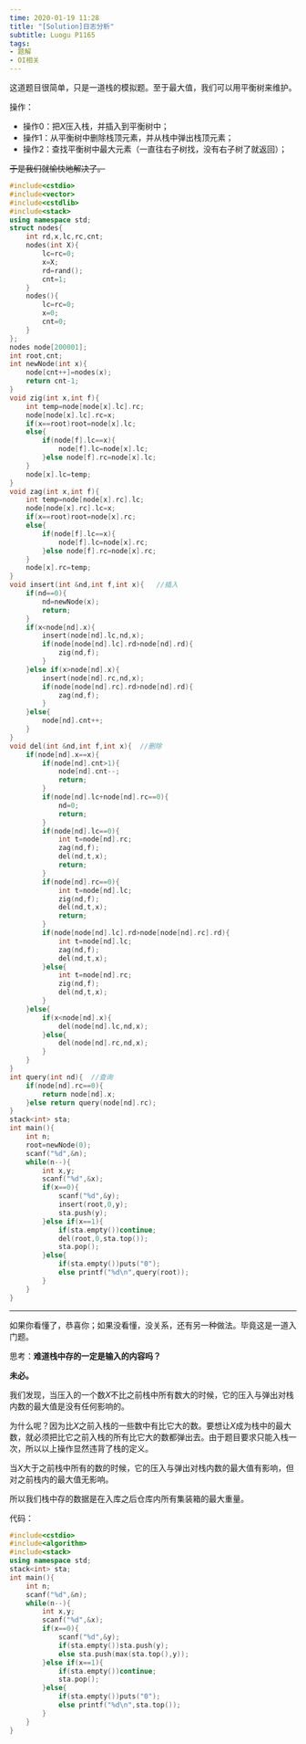 ```yaml
---
time: 2020-01-19 11:28
title: "[Solution]日志分析"
subtitle: Luogu P1165
tags: 
- 题解
- OI相关
---
```


这道题目很简单，只是一道栈的模拟题。至于最大值，我们可以用平衡树来维护。

操作：

- 操作0：把$X$压入栈，并插入到平衡树中；
- 操作1：从平衡树中删除栈顶元素，并从栈中弹出栈顶元素；
- 操作2：查找平衡树中最大元素（一直往右子树找，没有右子树了就返回）；

~~于是我们就愉快地解决了。~~

```cpp
#include<cstdio>
#include<vector>
#include<cstdlib>
#include<stack>
using namespace std;
struct nodes{
	int rd,x,lc,rc,cnt;
	nodes(int X){
		lc=rc=0;
		x=X;
		rd=rand();
		cnt=1;
	}
	nodes(){
		lc=rc=0;
		x=0;
		cnt=0;
	}
};
nodes node[200001];
int root,cnt;
int newNode(int x){
	node[cnt++]=nodes(x);
	return cnt-1;
}
void zig(int x,int f){
	int temp=node[node[x].lc].rc;
	node[node[x].lc].rc=x;
	if(x==root)root=node[x].lc;
	else{
		if(node[f].lc==x){
			node[f].lc=node[x].lc;
		}else node[f].rc=node[x].lc;
	}
	node[x].lc=temp;
}
void zag(int x,int f){
	int temp=node[node[x].rc].lc;
	node[node[x].rc].lc=x;
	if(x==root)root=node[x].rc;
	else{
		if(node[f].lc==x){
			node[f].lc=node[x].rc;
		}else node[f].rc=node[x].rc;
	}
	node[x].rc=temp;
}
void insert(int &nd,int f,int x){	//插入
	if(nd==0){
		nd=newNode(x);
		return;
	}
	if(x<node[nd].x){
		insert(node[nd].lc,nd,x);
		if(node[node[nd].lc].rd>node[nd].rd){
			zig(nd,f);
		}
	}else if(x>node[nd].x){
		insert(node[nd].rc,nd,x);
		if(node[node[nd].rc].rd>node[nd].rd){
			zag(nd,f);
		}
	}else{
		node[nd].cnt++;
	}
}
void del(int &nd,int f,int x){	//删除
	if(node[nd].x==x){
		if(node[nd].cnt>1){
			node[nd].cnt--;
			return;
		}
		if(node[nd].lc+node[nd].rc==0){
			nd=0;
			return;
		}
		if(node[nd].lc==0){
			int t=node[nd].rc;
			zag(nd,f);
			del(nd,t,x);
			return;
		}
		if(node[nd].rc==0){
			int t=node[nd].lc;
			zig(nd,f);
			del(nd,t,x);
			return;
		}
		if(node[node[nd].lc].rd>node[node[nd].rc].rd){
			int t=node[nd].lc;
			zag(nd,f);
			del(nd,t,x);
		}else{
			int t=node[nd].rc;
			zig(nd,f);
			del(nd,t,x);
		}
	}else{
		if(x<node[nd].x){
			del(node[nd].lc,nd,x);
		}else{
			del(node[nd].rc,nd,x);
		}
	}
}
int query(int nd){	//查询
	if(node[nd].rc==0){
		return node[nd].x;
	}else return query(node[nd].rc);
}
stack<int> sta;
int main(){
	int n;
	root=newNode(0);
	scanf("%d",&n);
	while(n--){
		int x,y;
		scanf("%d",&x);
		if(x==0){
			scanf("%d",&y);
			insert(root,0,y);
			sta.push(y);
		}else if(x==1){
			if(sta.empty())continue;
			del(root,0,sta.top());
			sta.pop();
		}else{
			if(sta.empty())puts("0");
			else printf("%d\n",query(root));
		}
	}
}
```

---

如果你看懂了，恭喜你；如果没看懂，没关系，还有另一种做法。毕竟这是一道入门题。

思考：**难道栈中存的一定是输入的内容吗？**

**未必。**

我们发现，当压入的一个数$X$不比之前栈中所有数大的时候，它的压入与弹出对栈内数的最大值是没有任何影响的。

为什么呢？因为比$X$之前入栈的一些数中有比它大的数。要想让$X$成为栈中的最大数，就必须把比它之前入栈的所有比它大的数都弹出去。由于题目要求只能入栈一次，所以以上操作显然违背了栈的定义。

当$X$大于之前栈中所有的数的时候，它的压入与弹出对栈内数的最大值有影响，但对之前栈内的最大值无影响。

所以我们栈中存的数据是在入库之后仓库内所有集装箱的最大重量。

代码：

```cpp
#include<cstdio>
#include<algorithm>
#include<stack>
using namespace std;
stack<int> sta;
int main(){
	int n;
	scanf("%d",&n);
	while(n--){
		int x,y;
		scanf("%d",&x);
		if(x==0){
			scanf("%d",&y);
            if(sta.empty())sta.push(y);
			else sta.push(max(sta.top(),y));
		}else if(x==1){
			if(sta.empty())continue;
			sta.pop();
		}else{
			if(sta.empty())puts("0");
			else printf("%d\n",sta.top());
		}
	}
}
```
